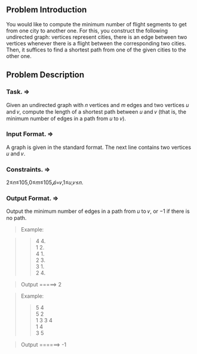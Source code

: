 ## Problem Introduction

You would like to compute the minimum number of flight segments to get from one city to another one. For this, you construct the following undirected graph: vertices represent cities, there is an edge between two vertices whenever there is a flight between the corresponding two cities. Then, it suffices to find a shortest path from one of the given cities to the other one.

## Problem Description
### Task. => 
  Given an undirected graph with 𝑛 vertices and 𝑚 edges and two vertices 𝑢 and 𝑣, compute the length of a shortest path between 𝑢 and 𝑣 (that is, the minimum number of edges in a path from 𝑢 to 𝑣).

### Input Format. => 
  A graph is given in the standard format. The next line contains two vertices 𝑢 and 𝑣. 
  
### Constraints. => 
  2≤𝑛≤105,0≤𝑚≤105,𝑢̸=𝑣,1≤𝑢,𝑣≤𝑛.


### Output Format. => 
   Output the minimum number of edges in a path from 𝑢 to 𝑣, or −1 if there is no path.

> Example:

>> 4 4.  
>> 1 2.  
>> 4 1.   
>> 2 3.  
>> 3 1.   
>> 2 4.   

> Output =====> 2


> Example: 
>> 5 4  
>> 5 2  
>> 1 3
>> 3 4  
>> 1 4  
>> 3 5  

> Output ======> -1
